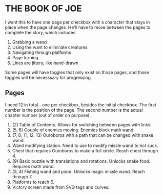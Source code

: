 # THE BOOK OF JOE

I want this to have one page per checkbox with a character that stays in place when the page changes. 
He'll have to move between the pages to complete the story, which includes:
1. Grabbing a wand
2. Using the want to eliminate creatures
3. Navigating through platforms
4. Page turning
5. Lines are jittery, like hand-drawn

Some pages will have toggles that only exist on those pages, and those toggles will be necesssary for progressing. 

## Pages
I need 12 in total - one per checkbox, besides the initial checkbox. 
The first number is the position of the page. The second number is the actual chapter number (out of order on purpose). 
1. (2) Table of Contents. Allows for switching between pages with links. 
2. (5, 6) Couple of enemies moving. Enemies block math wand. 
3. (7, 8, 11, 12, 13) Ouroboros with a path that can be changed with snake wand. 
4. Wand modifying station. Need to use to modify missle wand to not suck. 
5. Chest that requires Ouroboros to make a full circle. Reach chest through 4. 
6. (9) Basic puzzle with translations and rotations. Unlocks snake food. Requires math wand. 
7. (3, 4) Fishing wand and pond. Unlocks magic missle wand. Reach through 7. 
8. Platforms to reach 6. 
9. Victory screen made from SVG tags and curves. 